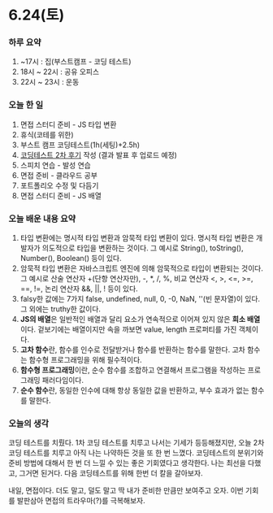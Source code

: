 # 6.24(토)

### 하루 요약

1. ~17시 : 집(부스트캠프 - 코딩 테스트)
2. 18시 ~ 22시 : 공유 오피스
3. 22시 ~ 23시 : 운동

### 오늘 한 일

1. 면접 스터디 준비 - JS 타입 변환
2. 휴식(코테를 위한)
3. 부스트 캠프 코딩테스트(1h(세팅)+2.5h)
4. [코딩테스트 2차 후기](https://peter-coding.tistory.com/384) 작성 (결과 발표 후 업로드 예정)
5. 스피치 연습 - 발성 연습
6. 면접 준비 - 클라우드 공부
7. 포트폴리오 수정 및 다듬기
8. 면접 스터디 준비 - JS 배열

### 오늘 배운 내용 요약

1. 타입 변환에는 명시적 타입 변환과 암묵적 타입 변환이 있다. 명시적 타입 변환은 개발자가 의도적으로 타입을 변환하는 것이다. 그 예시로 String(), toString(), Number(), Boolean() 등이 있다.
2. 암묵적 타입 변환은 자바스크립트 엔진에 의해 암묵적으로 타입이 변환되는 것이다. 그 예시로 산술 연산자 +(단항 연산자만), -, \*, /, %, 비교 연산자 <, >, <=, >=, ==, !=, 논리 연산자 &&, ||, ! 등이 있다.
3. falsy한 값에는 7가지 false, undefined, null, 0, -0, NaN, ''(빈 문자열)이 있다. 그 외에는 truthy한 값이다.
4. **JS의 배열**은 일반적인 배열과 달리 요소가 연속적으로 이어져 있지 않은 **희소 배열**이다. 겉보기에는 배열이지만 속을 까보면 value, length 프로퍼티를 가진 객체이다.
5. **고차 함수**란, 함수를 인수로 전달받거나 함수를 반환하는 함수를 말한다. 고차 함수는 함수형 프로그래밍을 위해 필수적이다.
6. **함수형 프로그래밍**이란, 순수 함수를 조합하고 연결해서 프로그램을 작성하는 프로그래밍 패러다임이다.
7. **순수 함수**란, 동일한 인수에 대해 항상 동일한 값을 반환하고, 부수 효과가 없는 함수를 말한다.

### 오늘의 생각

코딩 테스트를 치뤘다. 1차 코딩 테스트를 치루고 나서는 기세가 등등해졌지만, 오늘 2차 코딩 테스트를 치루고 아직 나는 나약하든 것을 또 한 번 느꼈다. 코딩테스트의 분위기와 준비 방법에 대해서 한 번 더 느낄 수 있는 좋은 기회였다고 생각한다. 나는 최선을 다했고, 그거면 된거다. 다음 코딩테스트를 위해 한번 더 칼을 갈아보자.

내일, 면접이다. 더도 말고, 덜도 말고 딱 내가 준비한 만큼만 보여주고 오자. 이번 기회를 발판삼아 면접의 트라우마(?)를 극복해보자.
